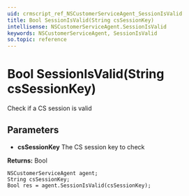 ```yaml
---
uid: crmscript_ref_NSCustomerServiceAgent_SessionIsValid
title: Bool SessionIsValid(String csSessionKey)
intellisense: NSCustomerServiceAgent.SessionIsValid
keywords: NSCustomerServiceAgent, SessionIsValid
so.topic: reference
---
```


# Bool SessionIsValid(String csSessionKey)

Check if a CS session is valid

## Parameters

* **csSessionKey** The CS session key to check

**Returns:** Bool

```crmscript
NSCustomerServiceAgent agent;
String csSessionKey;
Bool res = agent.SessionIsValid(csSessionKey);
```

